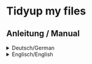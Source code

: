 # Tidyup my files

## Anleitung / Manual
<details>
  <summary>Deutsch/German</summary>

# Deutsche Anleitung

* Beseitige ungenutzten Datenmüll (zum Beispiel ungenutzte Bilder im Images Ordner)
* Benenne alle Dateien webkonform bzw. SEO Konform um

Dieses Projekt ist entstanden, um z.B. Joomla-Administratoren einer Redaktionsseite, die keinen Zugriff auf die Konsole des Host haben und auch sonst nicht genug Erfahrung mit Datenbanksystemen haben, die Arbeit zu erleichtern.
 
 Es soll sie dabei unterstützen eine Massenumbenennung von Dateien und Verzeichnissen, samt Anpassung der Datenbank, in ein URL-Konformes Format vorzunehmen. Es berücksichtigt auch Werte, die in der Datenbank mit `json_encode()` und `serialize()` gespeichert wurden.
 
 ### Achtung
 Dieses Skript berücksichtigt *KEINE* Dateien die dynamisch bezogen werden. 
 Das könnten zum Beispiel sein: 
 - Bildergalerien die aus einem Verzeichnis geladen werden. 
 - "Hart codierte" Bildpfade die in Overrides oder Templatedateien o.ä verwendet werden.
 - Thumbs/Vorschaubilder die automatisch bezogen werden. 
 *Vor der Nutzung muss ein Backup gemacht werden*

Zur Verwendung das Verzeichnis `tidyup_myfiles` in das Joomla Rootverzeichnis kopieren.

### Aufruf

`https://example.org/tidyup_myfiles/exec.php?rename=1[&all=1][&ext=jpg,jpeg][&folder=images/UNTERORDNER][&debug=off]`

### Pflichtparameter:

* `rename=1` Alle Dateien URL-Safe umbenennen die in der Datenbank verwendet werden - **\[default: 0\]**

* `delete=1` Alle Dateien, die nicht in der Datenbank verwendet werden, werden in den Ordner `to_delete` verschoben, um gelöscht zu werden - **\[default: 0\]**


_**ACHTUNG:** <br>
Bei der Verwendung von `delete=1` wird dringend empfohlen die Suchergebnisse einzugrenzen, da jede gefundene Datei in jedem Datensatz der Datenbank gesucht wird! Bei zu vielen Dateien kann es sonst zum frühzeitigen Abbruch durch serverseitige Begrenzungen kommen._


_Die Parameter `delete=1` und `rename=1` können unabhängig von einander oder gemeinsam verwendet werden, aber einer der beiden muss angegeben sein._


### Zusatzparameter
* `path=1` Alle Pfade URL-Safe umbenennen, die nicht als gelöscht gekennzeichnet werden - **\[default: 0\]**<br>
  `rename=1` muss verwendet werden.<br>
  _Ist dieser Wert nicht gesetzt, wird nur nach den Dateinamen in der Datenbank gesucht und umbenannt._

* `all=1` Alle Dateien URL-Konform umbenennen - **\[default: 0\]**<br>
  `rename=1` muss verwendet werden.<br>
  _Wird ignoriert, wenn `delete=1` eingesetzt wird._

* `seo=1` Alle Dateien URL-Konform **und** SEO-Konform umbenennen - **\[default: 0\]**<br>
 `rename=1` muss verwendet werden.<br>
  _Statt Unterstriche `_` und `CameCase` zu erlauben, wird alles kleingeschrieben und `_` in `-` umgewandelt.<br>
  Wandelt auch die Pfade um, wenn `path=1` verwendet wird._

* `folder=images/banner` Ordner im Joomla Rootverzeichnis, indem nach Dateien gesucht werden soll - **\[default: images\]**

* `subfolder=1` Alle Unterordner rekursiv nach Dateien durchsuchen - **\[default: 0\]**

* `emptyFolder=1` Alle leeren Ordner löschen - **\[default: 0\]**<br>
  _Wenn `subfolder=1` verwendet wird, werden auch leere Unterordner gelöscht_

* `ext=pdf,png,doc` Dateiendungen nach denen gesucht werden soll (Werte durch Komma `,` getrennt) - **\[default: pdf,png,jpg,jpeg\]**<br>
  _Jede angegebene Endung wird automatisch auch in Großbuchstaben gesucht._

* `exclude=tmp.png,thumb,thumbnails` Datei- oder Ordnernamen die von der Suche ausgeschlossen werden sollen (Werte durch Komma `,` getrennt)

* `excludeRegex=tmp,thumb,thumbnails` Bestimmte Schlagworte in Datei- oder Ordnernamen die von der Suche ausgeschlossen werden sollen (Werte durch Komma `,` getrennt)

* `debug=off` Wird dieser Parameter gesetzt, wird der Testmodus abgestellt und die Änderungen durchgeführt<br>
  _Solange der Parameter debug=off nicht verwendet wird, ist es nur eine Simulation, es kann also nichts passieren._
  

### Beispiele:

* `https://example.org/tidyup_myfiles/exec.php`<br>
  Gibt diese Hilfe aus

* `https://example.org/tidyup_myfiles/exec.php?rename=1&folder=images/UNTERORDNER`<br>
  Durchsucht das Verzeichnis `images/UNTERORDNER` nach Dateien mit der Endung `.pdf, .png, .jpg, .jpeg, .PDF, .PNG, .JPG, .JPEG` und Prüft sie auf URL-Konformität. Die Endungen werden kleingeschrieben und Leerzeichen durch `_` ersetzt, sowie Umlaute umgeschrieben. Es wird in der Datenbank nach Vorkommen der zu ändernden Dateien gesucht und ggf. Umbenannt. 


Ein besonderer Dank geht an die Tester _Elisa Foltyn_, [_Christiane Maier-Stadtherr_](https://www.chmst.de) und [_Thomas Finnern_](https://github.com/ThomasFinnern), die viel Geduld und Zeit investiert haben. :+1:
</details>

<details>
  <summary>Englisch/English</summary>

# English Manual

* Get rid of unused Data on your Page (for example unused images in the images folder) 
* rename files to be websafe / seo-safe

This project was created to facilitate the work of e.g. Joomla administrators of an editorial page who do not have access to the console of the host and also do not have enough experience with database systems.
 
It should help you to rename files and directories, including their adaptation inside the database, into a URL-compliant format. It also takes into account values stored in the database with `json_encode()` and `serialize()`.
 
 ### Attention
 This script does *not* take files into account that are dynamically pulled on the website. 
 These could be, for example: 
 - Image galleries loaded from a directory. 
 - "Hard-coded" image paths used in overrides or template files or similar.
 - Thumbs that are automatically displayed or whatever
 *Before using the script take a backup first*

For use copy the directory `tidyup_myfiles` into the Joomla root directory.

### Call

`https://example.org/tidyup_myfiles/exec.php?rename=1[&all=1][&ext=jpg,jpeg][&folder=images/SUBFOLDER][&debug=off]`

### Mandatory parameters:

You can use one of those two Parameter or both to call the script

* `rename=1` Rename all files URL-Safe used in the database - **\[default: 0\]**

* `delete=1` All files that are not used in the database are moved to the `to_delete` folder to be deleted - **\[default: 0\]**


_**CAUTION:** <br>
When using `delete=1` it is strongly recommended to narrow down the search results by using the parameter `folder=images/subfolder`, as every file found is searched in every record of the database! Otherwise, too many files may terminate prematurely due to server-side limitations._

_The parameters `delete=1` and `rename=1` can be used independently or together, but one of them must be specified._


### Additional parameters
* `path=1` Rename all paths URL-Safe that are not marked as deleted - **\[default: 0\]**<br>
  `rename=1` must be used in connection to this parameter<br>
  _If this value is not set, only the file names in the database are searched for and renamed._

* `all=1` rename all files websafe - **\[default: 0\]***<br>
  `rename=1` must be used in connection to this parameter<br>
  _Will be ignored if `delete=1` is used._

* `seo=1` Rename all files websafe **and** SEO safe - **\[default: 0\]**<br>
 `rename=1` must be used in connection to this parameter.<br>
  _Instead of allowing underscores `_` and `CamelCase`, everything is lower case and `_` is converted to `-`.<br>
  Also converts the paths when `path=1` is used._

* `folder=images/SUBFOLDER` folder in the Joomla root directory to search for files - **\[default: images\]**

* `subfolder=1` Search all subfolders recursively for files - **\[default: 0\]**

* `emptyFolder=1` Delete empty folder - **\[default: 0\]**<br>
  _If `subfolder=1` is used, also empty subfolder will be deleted_

* `ext=pdf,png,doc` file extensions to search for (values separated by commas `,`) - **\[default: pdf,png,jpg,jpeg\]**<br>
  _Each specified extension is automatically searched in upper case letters too._

* `exclude=tmp.png,thumb,thumbnails` File or folder names to exclude from search (values separated by `,`)

* `excludeRegex=tmp,thumb,thumbnails` Certain keywords in file or folder names to be excluded from the search (values separated by commas `,`)

* `debug=off` If this parameter is set, the test mode is switched off and the changes are made<br>
  _As long as the debug=off parameter is not used, it is only a simulation, so nothing will be processed, just simulated._
  

### Examples:

* `https://example.org/tidyup_myfiles/exec.php`<br>
  Output of this help

* `https://example.org/tidyup_myfiles/exec.php?rename=1&folder=images/SUBFOLDER`<br>
  Searches the `images/SUBFOLDER` directory for files ending with `.pdf, .png, .jpg, .jpeg, .PDF, .PNG, .JPG, .JPEG` and checks them for websafe names. The endings are written in lower case and spaces are replaced by `_`, as well as umlauts. The database is searched for occurrences of the files to be changed and renamed if necessary. 


Special thanks go to the testers _Elisa Foltyn_, [_Christiane Maier-Stadherr_](https://www.chmst.de) and [_Thomas Finnern_](https://github.com/ThomasFinnern), who invested a lot of patience and time. :+1:
</details>
